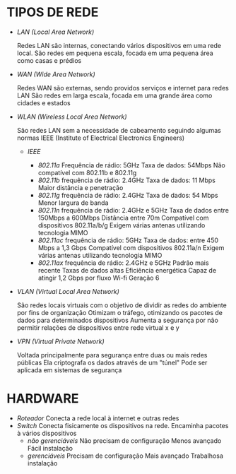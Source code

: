 # TIPOS DE REDE

- *LAN (Local Area Network)*

	Redes LAN são internas, conectando vários dispositivos em uma rede local. São redes em pequena escala, focada em uma pequena área como casas e prédios

- *WAN (Wide Area Network)*

	Redes WAN são externas, sendo providos serviços e internet para redes LAN
	São redes em larga escala, focada em uma grande área como cidades e estados

- *WLAN (Wireless Local Area Network)*

	São redes LAN sem a necessidade de cabeamento seguindo algumas normas IEEE (Institute of Electrical Electronics Engineers)

	- *IEEE*
		
		- *802.11a*
			Frequência de rádio: 5GHz
			Taxa de dados: 54Mbps
			Não compatível com 802.11b e 802.11g
		- *802.11b*
			frequência de rádio: 2.4GHz
			Taxa de dados: 11 Mbps
			Maior distância e penetração
		- *802.11g*
			frequência de rádio: 2.4GHz
			Taxa de dados: 54 Mbps
			Menor largura de banda
		- *802.11n*
			frequência de rádio: 2.4GHz e 5GHz
			Taxa de dados entre 150Mbps a 600Mbps
			Distância entre 70m
			Compatível com dispositivos 802.11a/b/g
			Exigem várias antenas utilizando tecnologia MIMO
		- *802.11ac*
			frequência de rádio: 5GHz
			Taxa de dados: entre 450 Mbps a 1,3 Gbps
			Compatível com dispositivos 802.11a/n
			Exigem várias antenas utilizando tecnologia MIMO
		- *802.11ax*
			frequência de rádio: 2.4GHz e 5GHz
			Padrão mais recente
			Taxas de dados altas
			Eficiência energética
			Capaz de atingir 1,2 Gbps por fluxo
			Wi-fi Geração 6

- *VLAN (Virtual Local Area Network)*
	
	São redes locais virtuais com o objetivo de dividir as redes do ambiente por fins de organização
	Otimizam o tráfego, otimizando os pacotes de dados para determinados dispositivos
	Aumenta a segurança por não permitir relações de dispositivos entre rede virtual x e y
	
- *VPN (Virtual Private Network)*

	Voltada principalmente para segurança entre duas ou mais redes públicas
	Ela criptografa os dados através de um "túnel"
	Pode ser aplicada em sistemas de segurança

# HARDWARE

- *Roteador*
	Conecta a rede local à internet e outras redes
- *Switch*
	Conecta fisicamente os dispositivos na rede. Encaminha pacotes à vários dispositivos
	- *não gerenciáveis*
		Não precisam de configuração
		Menos avançado
		Fácil instalação
	- *gerenciáveis*
		Precisam de configuração
		Mais avançado
		Trabalhosa instalação

